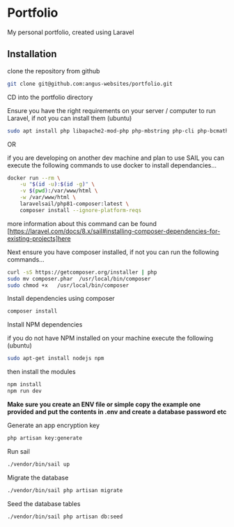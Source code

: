 # Portfolio

My personal portfolio, created using Laravel

## Installation

clone the repository from github

```bash
git clone git@github.com:angus-websites/portfolio.git
```

CD into the portfolio directory

Ensure you have the right requirements on your server / computer to run Laravel, if not you can install them (ubuntu)

```bash
sudo apt install php libapache2-mod-php php-mbstring php-cli php-bcmath php-json php-xml php-zip php-pdo php-common php-tokenizer php-mysql
```

OR 

if you are developing on another dev machine and plan to use SAIL you can execute the following commands to use docker to install dependancies...

```bash
docker run --rm \
    -u "$(id -u):$(id -g)" \
    -v $(pwd):/var/www/html \
    -w /var/www/html \
    laravelsail/php81-composer:latest \
    composer install --ignore-platform-reqs
```
more information about this command can be found [https://laravel.com/docs/8.x/sail#installing-composer-dependencies-for-existing-projects]here


Next ensure you have composer installed, if not you can run the following commands...

```bash
curl -sS https://getcomposer.org/installer | php
sudo mv composer.phar  /usr/local/bin/composer
sudo chmod +x   /usr/local/bin/composer
```

Install dependencies using composer

```bash
composer install
```

Install NPM dependencies

if you do not have NPM installed on your machine execute the following (ubuntu)

```bash
sudo apt-get install nodejs npm
```

then install the modules
```bash
npm install
npm run dev
```

**Make sure you create an ENV file or simple copy the example one provided and put the contents in .env and create a database password etc**

Generate an app encryption key

```bash
php artisan key:generate
```

Run sail

```bash
./vendor/bin/sail up
```

Migrate the database

```bash
./vendor/bin/sail php artisan migrate
```

Seed the database tables

```bash
./vendor/bin/sail php artisan db:seed
```
